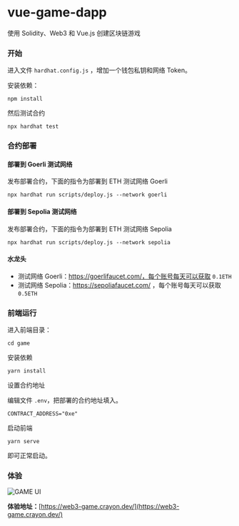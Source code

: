 # vue-game-dapp

使用 Solidity、Web3 和 Vue.js 创建区块链游戏

### 开始

进入文件 `hardhat.config.js` ，增加一个钱包私钥和网络 Token。

安装依赖：

```
npm install
```

然后测试合约

```
npx hardhat test
```

### 合约部署

#### 部署到 Goerli 测试网络

发布部署合约，下面的指令为部署到 ETH 测试网络 Goerli

```
npx hardhat run scripts/deploy.js --network goerli
```

#### 部署到 Sepolia 测试网络

发布部署合约，下面的指令为部署到 ETH 测试网络 Sepolia

```
npx hardhat run scripts/deploy.js --network sepolia
```

#### 水龙头

-   测试网络 Goerli：https://goerlifaucet.com/，每个账号每天可以获取 `0.1ETH`
-   测试网络 Sepolia：https://sepoliafaucet.com/ ，每个账号每天可以获取 `0.5ETH`

### 前端运行

进入前端目录：

```
cd game
```

安装依赖

```
yarn install
```

设置合约地址

编辑文件 `.env`，把部署的合约地址填入。

```
CONTRACT_ADDRESS="0xe"
```

启动前端

```
yarn serve
```

即可正常启动。

### 体验

![GAME UI](https://s2.51cto.com/images/20220305/1646465891354624.jpeg)

**体验地址：**[https://web3-game.crayon.dev/](https://web3-game.crayon.dev/)
